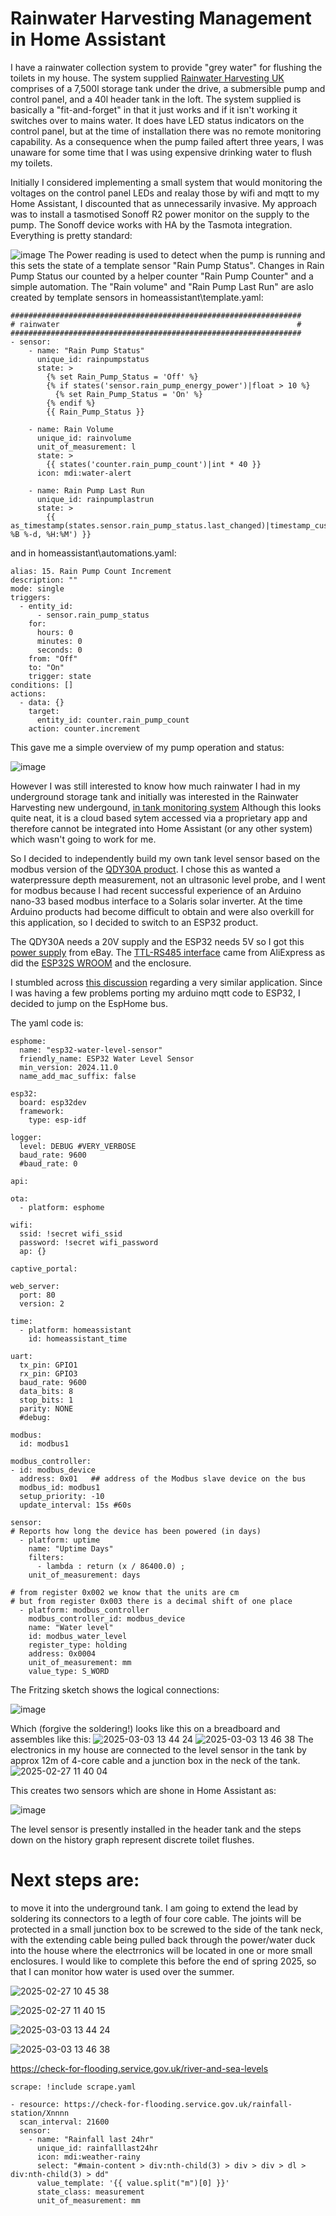 # Rainwater Harvesting Management in Home Assistant

I have a rainwater collection system to provide "grey water" for flushing the toilets in my house.
The system supplied [Rainwater Harvesting UK](https://www.rainwaterharvesting.co.uk/rainwater-harvesting-gravity-feed-systems/) comprises of a 7,500l storage tank under the drive, a submersible pump and control panel, and a 40l header tank in the loft. The system supplied is basically a "fit-and-forget" in that it just works and if it isn't working it switches over to mains water. It does have LED status indicators on the control panel, but at the time of installation there was no remote monitoring capability. As a consequence when the pump failed aftert three years, I was unaware for some time that I was using expensive drinking water to flush my toilets.

Initially I considered implementing a small system that would monitoring the voltages on the control panel LEDs and realay those by wifi and mqtt to my Home Assistant, I discounted that as unnecessarily invasive. My approach was to install a tasmotised Sonoff R2 power monitor on the supply to the pump. The Sonoff device works with HA by the Tasmota integration. Everything is pretty standard:

![image](https://github.com/user-attachments/assets/2f1de149-dd33-417e-b867-51ffc1ef204d)
The Power reading is used to detect when the pump is running and this sets the state of a template sensor "Rain Pump Status".  Changes in Rain Pump Status our counted by a helper counter "Rain Pump Counter" and a simple automation. The "Rain volume" and "Rain Pump Last Run" are aslo created by template sensors in homeassistant\template.yaml:
```
#################################################################
# rainwater                                                     #
#################################################################
- sensor:
    - name: "Rain Pump Status"
      unique_id: rainpumpstatus
      state: >
        {% set Rain_Pump_Status = 'Off' %}
        {% if states('sensor.rain_pump_energy_power')|float > 10 %}
          {% set Rain_Pump_Status = 'On' %}
        {% endif %}
        {{ Rain_Pump_Status }}

    - name: Rain Volume
      unique_id: rainvolume
      unit_of_measurement: l
      state: >
        {{ states('counter.rain_pump_count')|int * 40 }}
      icon: mdi:water-alert

    - name: Rain Pump Last Run
      unique_id: rainpumplastrun
      state: >
        {{ as_timestamp(states.sensor.rain_pump_status.last_changed)|timestamp_custom('%A %B %-d, %H:%M') }}
```
and in homeassistant\automations.yaml:
```
alias: 15. Rain Pump Count Increment
description: ""
mode: single
triggers:
  - entity_id:
      - sensor.rain_pump_status
    for:
      hours: 0
      minutes: 0
      seconds: 0
    from: "Off"
    to: "On"
    trigger: state
conditions: []
actions:
  - data: {}
    target:
      entity_id: counter.rain_pump_count
    action: counter.increment
```

This gave me a simple overview of my pump operation and status:

![image](https://github.com/user-attachments/assets/996b4e93-9c18-4a41-9cc9-92a99cc6c94b)

However I was still interested to know how much rainwater I had in my underground storage tank and initially was interested in the Rainwater Harvesting new undergound, [in tank monitoring system](https://www.rainwaterharvesting.co.uk/product/rain-acculevel-level-sensor-for-f-line-tanks/) Although this looks quite neat, it is a cloud based sytem accessed via a proprietary app and therefore cannot be integrated into Home Assistant (or any other system) which wasn't going to work for me.

So I decided to independently build my own tank level sensor based on the modbus version of the [QDY30A product](https://a.aliexpress.com/_EjQJvbW).
I chose this as wanted a waterpressure depth measurement, not an ultrasonic level probe, and I went for modbus because I had recent successful experience of an Arduino nano-33 based modbus interface to a Solaris solar inverter.
At the time Arduino products had become difficult to obtain and were also overkill for this application, so I decided to switch to an ESP32 product.

The QDY30A needs a 20V supply and the ESP32 needs 5V so I got this [power supply](https://www.ebay.co.uk/itm/295877465206?var=594084681451) from eBay.
The [TTL-RS485 interface](https://a.aliexpress.com/_EHIAcRK) came from AliExpress as did the [ESP32S WROOM](https://a.aliexpress.com/_EzcOL0M) and the enclosure.

I stumbled across [this discussion](https://community.home-assistant.io/t/water-level-sensor-qdy30a-modbus-rs485-with-esp32-s2-mini/698712/4) regarding a very similar application.
Since I was having a few problems porting my arduino mqtt code to ESP32, I decided to jump on the EspHome bus.

The yaml code is:
```
esphome:
  name: "esp32-water-level-sensor"
  friendly_name: ESP32 Water Level Sensor
  min_version: 2024.11.0
  name_add_mac_suffix: false

esp32:
  board: esp32dev
  framework:
    type: esp-idf

logger:
  level: DEBUG #VERY_VERBOSE
  baud_rate: 9600
  #baud_rate: 0

api:

ota:
  - platform: esphome

wifi:
  ssid: !secret wifi_ssid
  password: !secret wifi_password
  ap: {}

captive_portal:

web_server:
  port: 80
  version: 2

time:
  - platform: homeassistant
    id: homeassistant_time

uart:
  tx_pin: GPIO1
  rx_pin: GPIO3
  baud_rate: 9600
  data_bits: 8
  stop_bits: 1
  parity: NONE
  #debug:

modbus:
  id: modbus1

modbus_controller:
- id: modbus_device
  address: 0x01   ## address of the Modbus slave device on the bus
  modbus_id: modbus1
  setup_priority: -10
  update_interval: 15s #60s

sensor:
# Reports how long the device has been powered (in days)
  - platform: uptime
    name: "Uptime Days"
    filters:
      - lambda : return (x / 86400.0) ;
    unit_of_measurement: days
    
# from register 0x002 we know that the units are cm
# but from register 0x003 there is a decimal shift of one place 
  - platform: modbus_controller
    modbus_controller_id: modbus_device
    name: "Water level"
    id: modbus_water_level
    register_type: holding
    address: 0x0004
    unit_of_measurement: mm
    value_type: S_WORD
```

The Fritzing sketch shows the logical connections: 

![image](https://github.com/user-attachments/assets/d7287d88-5745-48a2-b78c-34bd0d4b751c)

Which (forgive the soldering!) looks like this on a breadboard and assembles like this:
![2025-03-03 13 44 24](https://github.com/user-attachments/assets/d9707095-8c6e-4e6b-8a76-1e9f29e51792)
![2025-03-03 13 46 38](https://github.com/user-attachments/assets/6df39f71-0340-40f3-80d0-93aa304dcf99)
The electronics in my house are connected to the level sensor in the tank by approx 12m of 4-core cable and a junction box in the neck of the tank.
![2025-02-27 11 40 04](https://github.com/user-attachments/assets/f4d7414c-6e33-402f-bf08-966de9269ef5)

This creates two sensors which are shone in Home Assistant as:

![image](https://github.com/user-attachments/assets/0c1adee1-340c-4464-98e8-3765311c9c77)

The level sensor is presently installed in the header tank and the steps down on the history graph represent discrete toilet flushes.

# Next steps are:
to move it into the underground tank. I am going to extend the lead by soldering its connectors to a legth of four core cable.
The joints will be protected in a small junction box to be screwed to the side of the tank neck, with the extending cable being pulled back through the power/water duck into the house where the electrronics will be located in one or more small enclosures.
I would like to complete this before the end of spring 2025, so that I can monitor how water is used over the summer.

![2025-02-27 10 45 38](https://github.com/user-attachments/assets/34e587ce-ff85-4351-a611-93df8bead9cd)

![2025-02-27 11 40 15](https://github.com/user-attachments/assets/566e1dc8-b1cd-4732-bc1b-d38faee6233b)

![2025-03-03 13 44 24](https://github.com/user-attachments/assets/85ed4607-e059-443d-9786-0661f164204c)

![2025-03-03 13 46 38](https://github.com/user-attachments/assets/8aa2dcc8-9ef9-4b64-be4f-aa1e4a45b83d)


https://check-for-flooding.service.gov.uk/river-and-sea-levels

```
scrape: !include scrape.yaml

- resource: https://check-for-flooding.service.gov.uk/rainfall-station/Xnnnn
  scan_interval: 21600
  sensor:
    - name: "Rainfall last 24hr"
      unique_id: rainfalllast24hr
      icon: mdi:weather-rainy
      select: "#main-content > div:nth-child(3) > div > div > dl > div:nth-child(3) > dd"
      value_template: '{{ value.split("m")[0] }}'
      state_class: measurement
      unit_of_measurement: mm
```
